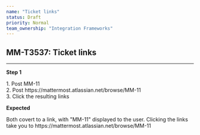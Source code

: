 ```yaml
---
name: "Ticket links"
status: Draft
priority: Normal
team_ownership: "Integration Frameworks"
---
```


## MM-T3537: Ticket links

---

**Step 1**

1\. Post MM-11\
2\. Post https\://mattermost.atlassian.net/browse/MM-11\
3\. Click the resulting links

**Expected**

Both covert to a link, with "MM-11" displayed to the user. Clicking the links take you to https\://mattermost.atlassian.net/browse/MM-11
